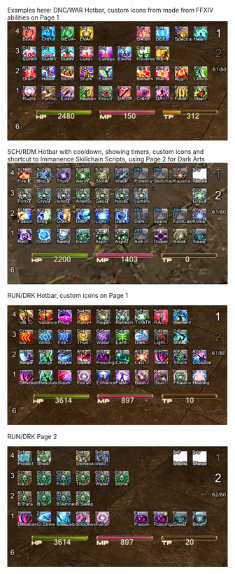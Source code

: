 Examples here:
DNC/WAR Hotbar, custom icons from made from FFXIV abilities on Page 1
<img src="https://github.com/NoScrying/Window-Addons/blob/main/xivhotbar/images/other/DNC%20Xivhotbar.png">

SCH/RDM Hotbar with cooldown, showing timers, custom icons and shortcut to Immanence Skillchain Scripts, using Page 2 for Dark Arts
<img src="https://github.com/NoScrying/Window-Addons/blob/main/xivhotbar/images/other/SCH%20XIVHotbar.png">

RUN/DRK Hotbar, custom icons on Page 1

<img src="https://github.com/NoScrying/Window-Addons/blob/main/xivhotbar/images/other/RUN%20XIVHotbar.png">

RUN/DRK Page 2

<img src="https://github.com/NoScrying/Window-Addons/blob/main/xivhotbar/images/other/RUN%20Page2%20XIVHotbar.png">
